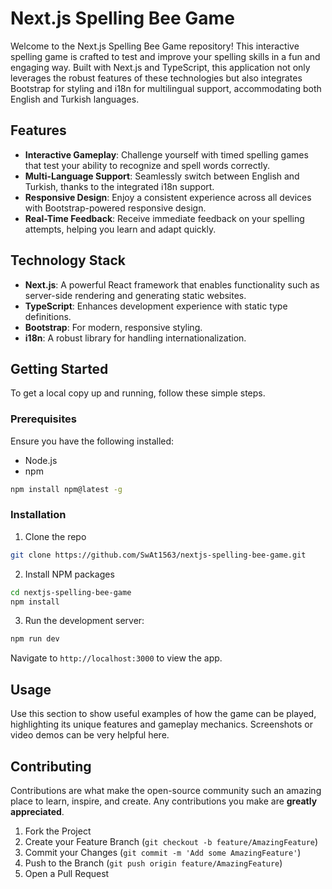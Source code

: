 
# Next.js Spelling Bee Game

Welcome to the Next.js Spelling Bee Game repository! This interactive spelling game is crafted to test and improve your spelling skills in a fun and engaging way. Built with Next.js and TypeScript, this application not only leverages the robust features of these technologies but also integrates Bootstrap for styling and i18n for multilingual support, accommodating both English and Turkish languages.

## Features

- **Interactive Gameplay**: Challenge yourself with timed spelling games that test your ability to recognize and spell words correctly.
- **Multi-Language Support**: Seamlessly switch between English and Turkish, thanks to the integrated i18n support.
- **Responsive Design**: Enjoy a consistent experience across all devices with Bootstrap-powered responsive design.
- **Real-Time Feedback**: Receive immediate feedback on your spelling attempts, helping you learn and adapt quickly.

## Technology Stack

- **Next.js**: A powerful React framework that enables functionality such as server-side rendering and generating static websites.
- **TypeScript**: Enhances development experience with static type definitions.
- **Bootstrap**: For modern, responsive styling.
- **i18n**: A robust library for handling internationalization.

## Getting Started

To get a local copy up and running, follow these simple steps.

### Prerequisites

Ensure you have the following installed:
- Node.js
- npm
```bash
npm install npm@latest -g
```

### Installation

1. Clone the repo
```bash
git clone https://github.com/SwAt1563/nextjs-spelling-bee-game.git
```
2. Install NPM packages
```bash
cd nextjs-spelling-bee-game
npm install
```
3. Run the development server:
```bash
npm run dev
```
Navigate to `http://localhost:3000` to view the app.

## Usage

Use this section to show useful examples of how the game can be played, highlighting its unique features and gameplay mechanics. Screenshots or video demos can be very helpful here.

## Contributing

Contributions are what make the open-source community such an amazing place to learn, inspire, and create. Any contributions you make are **greatly appreciated**.

1. Fork the Project
2. Create your Feature Branch (`git checkout -b feature/AmazingFeature`)
3. Commit your Changes (`git commit -m 'Add some AmazingFeature'`)
4. Push to the Branch (`git push origin feature/AmazingFeature`)
5. Open a Pull Request


